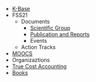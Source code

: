 * [K-Base](/README.md)
* FSS21
  * Documents
    * [Scientific Group](/fss2021/sg/README.md)
    * [Publication and Reports](/fss2021/pr/fsr/1-swr/bbposg.md)
    * Events
  * Action Tracks
* [MOOCS](/moocs/readme.md)
* Organizaztions
* [True Cost Accounting](/tca.md)
* [Books](/books.md)
